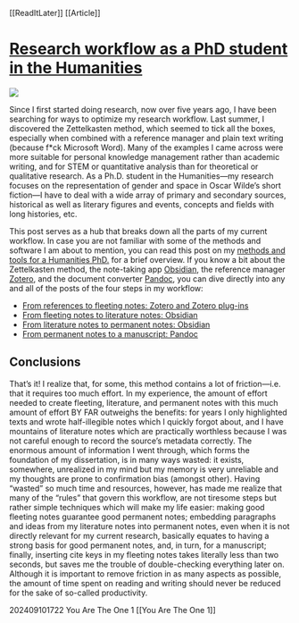 [[ReadItLater]] [[Article]]

# [Research workflow as a PhD student in the Humanities](https://martinezponciano.es/2021/04/05/research-workflow-as-a-phd-student-in-the-humanities/)

![](https://martinezponciano.es/wp-content/uploads/2021/04/cropped-aa9b883a-a974-4555-a57e-bf649c671090.jpeg?w=1024)

Since I first started doing research, now over five years ago, I have been searching for ways to optimize my research workflow. Last summer, I discovered the Zettelkasten method, which seemed to tick all the boxes, especially when combined with a reference manager and plain text writing (because f\*ck Microsoft Word). Many of the examples I came across were more suitable for personal knowledge management rather than academic writing, and for STEM or quantitative analysis than for theoretical or qualitative research. As a Ph.D. student in the Humanities—my research focuses on the representation of gender and space in Oscar Wilde’s short fiction—I have to deal with a wide array of primary and secondary sources, historical as well as literary figures and events, concepts and fields with long histories, etc.

This post serves as a hub that breaks down all the parts of my current workflow. In case you are not familiar with some of the methods and software I am about to mention, you can read this post on my [methods and tools for a Humanities PhD.](https://martinezponciano.es/2021/04/05/research-methods-and-tools-for-a-humanities-phd-zettelkasten-obsidian-zotero-and-pandoc/) [](http://research-methods-and-tools-for-a-humanities-phd-zettelkasten-obsidian-zotero-and-pandoc/)for a brief overview. If you know a bit about the Zettelkasten method, the note-taking app [Obsidian](https://obsidian.md/), the reference manager [Zotero](https://www.zotero.org/), and the document converter [Pandoc](https://pandoc.org/), you can dive directly into any and all of the posts of the four steps in my workflow:

-   [From references to fleeting notes: Zotero and Zotero plug-ins](https://martinezponciano.es/2021/04/05/from-references-to-fleeting-notes-zotero-and-zotero-plug-ins/)
-   [From fleeting notes to literature notes: Obsidian](https://martinezponciano.es/?p=189)
-   [From literature notes to permanent notes: Obsidian](https://martinezponciano.es/2021/04/05/from-literature-notes-to-permanent-notes-obsidian/)
-   [From permanent notes to a manuscript: Pandoc](https://martinezponciano.es/2021/04/05/from-permanent-notes-to-a-manuscript-pandoc/)

## Conclusions

That’s it! I realize that, for some, this method contains a lot of friction—i.e. that it requires too much effort. In my experience, the amount of effort needed to create fleeting, literature, and permanent notes with this much amount of effort BY FAR outweighs the benefits: for years I only highlighted texts and wrote half-illegible notes which I quickly forgot about, and I have mountains of literature notes which are practically worthless because I was not careful enough to record the source’s metadata correctly. The enormous amount of information I went through, which forms the foundation of my dissertation, is in many ways wasted: it exists, somewhere, unrealized in my mind but my memory is very unreliable and my thoughts are prone to confirmation bias (amongst other). Having “wasted” so much time and resources, however, has made me realize that many of the “rules” that govern this workflow, are not tiresome steps but rather simple techniques which will make my life easier: making good fleeting notes guarantee good permanent notes; embedding paragraphs and ideas from my literature notes into permanent notes, even when it is not directly relevant for my current research, basically equates to having a strong basis for good permanent notes, and, in turn, for a manuscript; finally, inserting cite keys in my fleeting notes takes literally less than two seconds, but saves me the trouble of double-checking everything later on. Although it is important to remove friction in as many aspects as possible, the amount of time spent on reading and writing should never be reduced for the sake of so-called productivity.

202409101722 You Are The One 1 [[You Are The One 1]]